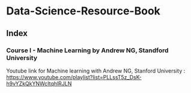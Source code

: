 # Data-Science-Resource-Book

## Index
### Course I - Machine Learning by Andrew NG, Standford University 
Youtube link for Machine learning with Andrew NG, Stanford University : https://www.youtube.com/playlist?list=PLLssT5z_DsK-h9vYZkQkYNWcItqhlRJLN




